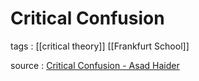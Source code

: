 # Critical Confusion

tags
: [[critical theory]] [[Frankfurt School]]

source
: [Critical Confusion - Asad Haider](https://asadhaider.substack.com/p/critical-confusion)
